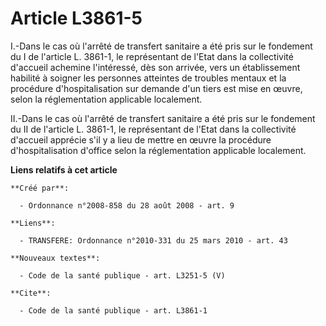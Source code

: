 # Article L3861-5

I.-Dans le cas où l'arrêté de transfert sanitaire a été pris sur le fondement du I de l'article L. 3861-1, le représentant de
l'Etat dans la collectivité d'accueil achemine l'intéressé, dès son arrivée, vers un établissement habilité à soigner les
personnes atteintes de troubles mentaux et la procédure d'hospitalisation sur demande d'un tiers est mise en œuvre, selon la
réglementation applicable localement. 

II.-Dans le cas où l'arrêté de transfert sanitaire a été pris sur le fondement du II de l'article L. 3861-1, le représentant
de l'Etat dans la collectivité d'accueil apprécie s'il y a lieu de mettre en œuvre la procédure d'hospitalisation d'office
selon la réglementation applicable localement.

**Liens relatifs à cet article**

	**Créé par**:

	  - Ordonnance n°2008-858 du 28 août 2008 - art. 9

	**Liens**:

	  - TRANSFERE: Ordonnance n°2010-331 du 25 mars 2010 - art. 43

	**Nouveaux textes**:

	  - Code de la santé publique - art. L3251-5 (V)

	**Cite**:

	  - Code de la santé publique - art. L3861-1
